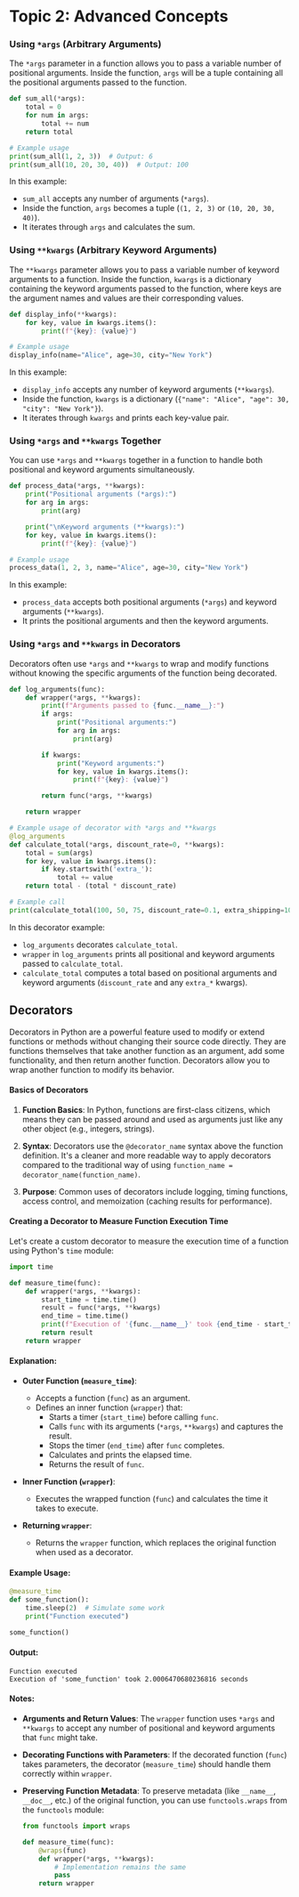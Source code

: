 # Topic 2: Advanced Concepts

### Using `*args` (Arbitrary Arguments)

The `*args` parameter in a function allows you to pass a variable number of positional arguments. Inside the function, `args` will be a tuple containing all the positional arguments passed to the function.

```python
def sum_all(*args):
    total = 0
    for num in args:
        total += num
    return total

# Example usage
print(sum_all(1, 2, 3))  # Output: 6
print(sum_all(10, 20, 30, 40))  # Output: 100
```

In this example:

- `sum_all` accepts any number of arguments (`*args`).
- Inside the function, `args` becomes a tuple (`(1, 2, 3)` or `(10, 20, 30, 40)`).
- It iterates through `args` and calculates the sum.

### Using `**kwargs` (Arbitrary Keyword Arguments)

The `**kwargs` parameter allows you to pass a variable number of keyword arguments to a function. Inside the function, `kwargs` is a dictionary containing the keyword arguments passed to the function, where keys are the argument names and values are their corresponding values.

```python
def display_info(**kwargs):
    for key, value in kwargs.items():
        print(f"{key}: {value}")

# Example usage
display_info(name="Alice", age=30, city="New York")
```

In this example:

- `display_info` accepts any number of keyword arguments (`**kwargs`).
- Inside the function, `kwargs` is a dictionary (`{"name": "Alice", "age": 30, "city": "New York"}`).
- It iterates through `kwargs` and prints each key-value pair.

### Using `*args` and `**kwargs` Together

You can use `*args` and `**kwargs` together in a function to handle both positional and keyword arguments simultaneously.

```python
def process_data(*args, **kwargs):
    print("Positional arguments (*args):")
    for arg in args:
        print(arg)

    print("\nKeyword arguments (**kwargs):")
    for key, value in kwargs.items():
        print(f"{key}: {value}")

# Example usage
process_data(1, 2, 3, name="Alice", age=30, city="New York")
```

In this example:

- `process_data` accepts both positional arguments (`*args`) and keyword arguments (`**kwargs`).
- It prints the positional arguments and then the keyword arguments.

### Using `*args` and `**kwargs` in Decorators

Decorators often use `*args` and `**kwargs` to wrap and modify functions without knowing the specific arguments of the function being decorated.

```python
def log_arguments(func):
    def wrapper(*args, **kwargs):
        print(f"Arguments passed to {func.__name__}:")
        if args:
            print("Positional arguments:")
            for arg in args:
                print(arg)

        if kwargs:
            print("Keyword arguments:")
            for key, value in kwargs.items():
                print(f"{key}: {value}")

        return func(*args, **kwargs)

    return wrapper

# Example usage of decorator with *args and **kwargs
@log_arguments
def calculate_total(*args, discount_rate=0, **kwargs):
    total = sum(args)
    for key, value in kwargs.items():
        if key.startswith('extra_'):
            total += value
    return total - (total * discount_rate)

# Example call
print(calculate_total(100, 50, 75, discount_rate=0.1, extra_shipping=10, extra_handling=5))
```

In this decorator example:

- `log_arguments` decorates `calculate_total`.
- `wrapper` in `log_arguments` prints all positional and keyword arguments passed to `calculate_total`.
- `calculate_total` computes a total based on positional arguments and keyword arguments (`discount_rate` and any `extra_*` kwargs).

## Decorators

Decorators in Python are a powerful feature used to modify or extend functions or methods without changing their source code directly. They are functions themselves that take another function as an argument, add some functionality, and then return another function. Decorators allow you to wrap another function to modify its behavior.

#### Basics of Decorators

1. **Function Basics**: In Python, functions are first-class citizens, which means they can be passed around and used as arguments just like any other object (e.g., integers, strings).

2. **Syntax**: Decorators use the `@decorator_name` syntax above the function definition. It's a cleaner and more readable way to apply decorators compared to the traditional way of using `function_name = decorator_name(function_name)`.

3. **Purpose**: Common uses of decorators include logging, timing functions, access control, and memoization (caching results for performance).

#### Creating a Decorator to Measure Function Execution Time

Let's create a custom decorator to measure the execution time of a function using Python's `time` module:

```python
import time

def measure_time(func):
    def wrapper(*args, **kwargs):
        start_time = time.time()
        result = func(*args, **kwargs)
        end_time = time.time()
        print(f"Execution of '{func.__name__}' took {end_time - start_time} seconds")
        return result
    return wrapper
```

#### Explanation:

- **Outer Function (`measure_time`)**:

  - Accepts a function (`func`) as an argument.
  - Defines an inner function (`wrapper`) that:
    - Starts a timer (`start_time`) before calling `func`.
    - Calls `func` with its arguments (`*args`, `**kwargs`) and captures the result.
    - Stops the timer (`end_time`) after `func` completes.
    - Calculates and prints the elapsed time.
    - Returns the result of `func`.

- **Inner Function (`wrapper`)**:

  - Executes the wrapped function (`func`) and calculates the time it takes to execute.

- **Returning `wrapper`**:
  - Returns the `wrapper` function, which replaces the original function when used as a decorator.

#### Example Usage:

```python
@measure_time
def some_function():
    time.sleep(2)  # Simulate some work
    print("Function executed")

some_function()
```

#### Output:

```
Function executed
Execution of 'some_function' took 2.0006470680236816 seconds
```

#### Notes:

- **Arguments and Return Values**: The `wrapper` function uses `*args` and `**kwargs` to accept any number of positional and keyword arguments that `func` might take.
- **Decorating Functions with Parameters**: If the decorated function (`func`) takes parameters, the decorator (`measure_time`) should handle them correctly within `wrapper`.

- **Preserving Function Metadata**: To preserve metadata (like `__name__`, `__doc__`, etc.) of the original function, you can use `functools.wraps` from the `functools` module:

  ```python
  from functools import wraps

  def measure_time(func):
      @wraps(func)
      def wrapper(*args, **kwargs):
          # Implementation remains the same
          pass
      return wrapper
  ```

